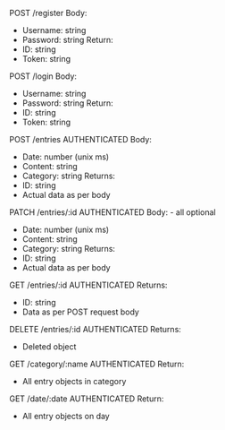 POST /register
Body:
 - Username: string
 - Password: string
Return:
 - ID: string
 - Token: string

POST /login
Body:
  - Username: string
  - Password: string
    Return:
  - ID: string
  - Token: string

POST /entries
AUTHENTICATED
Body:
 - Date: number (unix ms)
 - Content: string
 - Category: string
Returns:
 - ID: string
 - Actual data as per body

PATCH /entries/:id
AUTHENTICATED
Body: - all optional
 - Date: number (unix ms)
 - Content: string
 - Category: string
Returns:
 - ID: string
 - Actual data as per body

GET /entries/:id
AUTHENTICATED
Returns:
 - ID: string
 - Data as per POST request body

DELETE /entries/:id
AUTHENTICATED
Returns:
 - Deleted object

GET /category/:name
AUTHENTICATED
Return:
 - All entry objects in category

GET /date/:date
AUTHENTICATED
Return:
 - All entry objects on day
